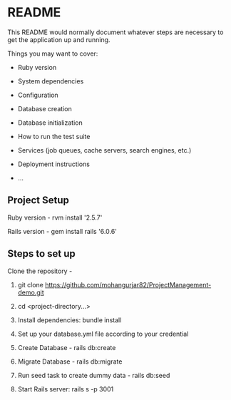 # README

This README would normally document whatever steps are necessary to get the
application up and running.

Things you may want to cover:

* Ruby version

* System dependencies

* Configuration

* Database creation

* Database initialization

* How to run the test suite

* Services (job queues, cache servers, search engines, etc.)

* Deployment instructions

* ...

## Project Setup
Ruby version          - rvm install '2.5.7'

Rails version         - gem install rails '6.0.6'


## Steps to set up 

Clone the repository  -

1. git clone https://github.com/mohangurjar82/ProjectManagement-demo.git

2. cd <project-directory...>

3. Install dependencies: bundle install

4. Set up your database.yml file according to your credential

5. Create Database - rails db:create

6. Migrate Database - rails db:migrate

7. Run seed task to create dummy data - rails db:seed

8. Start Rails server: rails s -p 3001